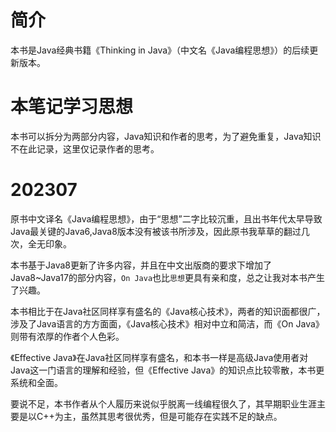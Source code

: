 # 简介

本书是Java经典书籍《Thinking in Java》（中文名《Java编程思想》）的后续更新版本。

# 本笔记学习思想

本书可以拆分为两部分内容，Java知识和作者的思考，为了避免重复，Java知识不在此记录，这里仅记录作者的思考。

# 202307

原书中文译名《Java编程思想》，由于“思想”二字比较沉重，且出书年代太早导致Java最关键的Java6,Java8版本没有被该书所涉及，因此原书我草草的翻过几次，全无印象。

本书基于Java8更新了许多内容，并且在中文出版商的要求下增加了Java8~Java17的部分内容，`On Java`也比`思想`更具有亲和度，总之让我对本书产生了兴趣。

本书相比于在Java社区同样享有盛名的《Java核心技术》，两者的知识面都很广，涉及了Java语言的方方面面，《Java核心技术》相对中立和简洁，而《On Java》则带有浓厚的作者个人色彩。

《Effective Java》在Java社区同样享有盛名，和本书一样是高级Java使用者对Java这一门语言的理解和经验，但《Effective Java》的知识点比较零散，本书更系统和全面。

要说不足，本书作者从个人履历来说似乎脱离一线编程很久了，其早期职业生涯主要是以C++为主，虽然其思考很优秀，但是可能存在实践不足的缺点。

